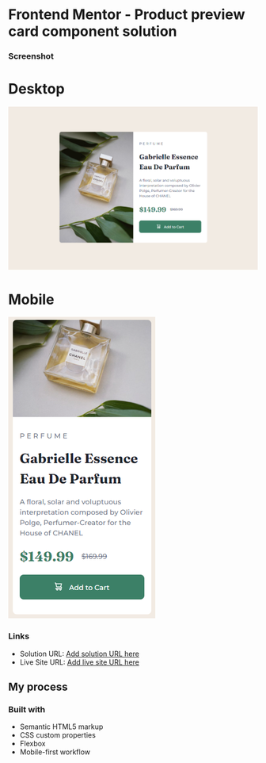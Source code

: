 # Frontend Mentor - Product preview card component solution


### Screenshot

<h1>Desktop</h1>

![](./public/images/Desktop_View.png)


<h1>Mobile</h1>

![](./public/images/Mobile_View.png)

### Links

- Solution URL: [Add solution URL here](https://your-solution-url.com)
- Live Site URL: [Add live site URL here](https://your-live-site-url.com)

## My process

### Built with

- Semantic HTML5 markup
- CSS custom properties
- Flexbox
- Mobile-first workflow


